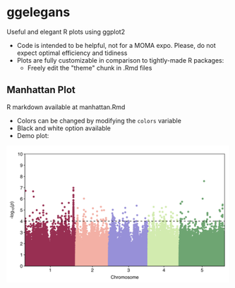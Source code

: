 # ggelegans
Useful and elegant R plots using ggplot2  
* Code is intended to be helpful, not for a MOMA expo. Please, do not expect optimal efficiency and tidiness
* Plots are fully customizable in comparison to tightly-made R packages:  
  * Freely edit the "theme" chunk in .Rmd files



## Manhattan Plot
R markdown available at manhattan.Rmd  
* Colors can be changed by modifying the `colors` variable
* Black and white option available
* Demo plot:

![](images/manhattan.png)
